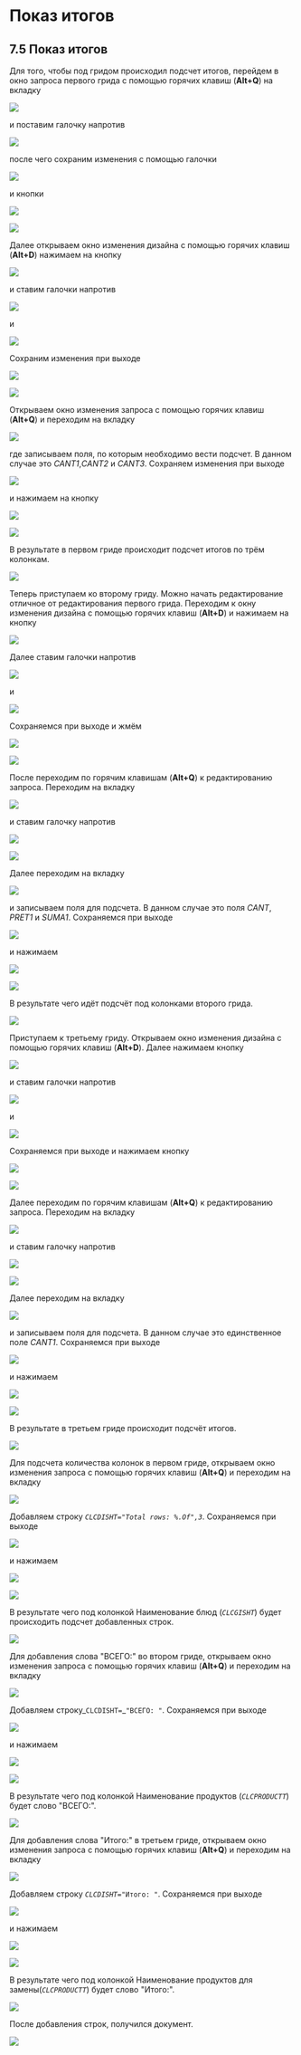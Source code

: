 # Показ итогов

##  **7.5 Показ итогов**

 Для того, чтобы под гридом происходил подсчет итогов, перейдем в окно запроса первого грида с помощью горячих клавиш \(**Alt+Q**\) на вкладку

![](../../../.gitbook/assets/sagi-properties-2%20%287%29.png)

 и поставим галочку напротив

![](../../../.gitbook/assets/pokaz-itogov.png)

 после чего сохраним изменения с помощью галочки

![](../../../.gitbook/assets/save-on-exit-2%20%286%29.png)

 и кнопки

![](../../../.gitbook/assets/ok4%20%281%29.png)

![](../../../.gitbook/assets/screenshot274.png)

 Далее открываем окно изменения дизайна с помощью горячих клавиш \(**Alt+D**\) нажимаем на кнопку

![](../../../.gitbook/assets/grid%20%281%29.png)

 и ставим галочки напротив

![](../../../.gitbook/assets/show-summary%20%284%29.png)

  и

![](../../../.gitbook/assets/save-props.png)

 Сохраним изменения при выходе 

![](../../../.gitbook/assets/save-on-exitok2%20%289%29.png)

![](../../../.gitbook/assets/screenshot275.png)

 Открываем окно изменения запроса с помощью горячих клавиш \(**Alt+Q**\) и переходим на вкладку

![](../../../.gitbook/assets/xtt-summary%20%283%29.png)

 где записываем поля, по которым необходимо вести подсчет. В данном случае это _CANT1_,_CANT2_ и _CANT3_. Сохраняем изменения при выходе

![](../../../.gitbook/assets/save-on-exit-2%20%281%29.png)

 и нажимаем на кнопку

![](../../../.gitbook/assets/ok4%20%285%29.png)

![](../../../.gitbook/assets/screenshot276.png)

 В результате в первом гриде происходит подсчет итогов по трём колонкам.

![](../../../.gitbook/assets/screenshot277.png)

 Теперь приступаем ко второму гриду. Можно начать редактирование отличное от редактирования первого грида. Переходим к окну изменения дизайна с помощью горячих клавиш \(**Alt+D**\) и нажимаем на кнопку

![](../../../.gitbook/assets/grid.png)

 Далее ставим галочки напротив

![](../../../.gitbook/assets/show-summary%20%282%29.png)

и

![](../../../.gitbook/assets/save-props%20%282%29.png)

 Сохраняемся при выходе и жмём

![](../../../.gitbook/assets/save-on-exitok2%20%285%29.png)

![](../../../.gitbook/assets/screenshot278.png)

 После переходим по горячим клавишам \(**Alt+Q**\) к редактированию запроса. Переходим на вкладку

![](../../../.gitbook/assets/sagi-properties-2%20%283%29.png)

 и ставим галочку напротив

![](../../../.gitbook/assets/pokaz-itogov%20%282%29.png)

![](../../../.gitbook/assets/screenshot279.png)

 Далее переходим на вкладку

![](../../../.gitbook/assets/xtt-summary%20%286%29.png)

 и записываем поля для подсчета. В данном случае это поля _CANT_, _PRET1_ и _SUMA1_. Сохраняемся при выходе 

![](../../../.gitbook/assets/save-on-exit-2%20%284%29.png)

 и нажимаем

![](../../../.gitbook/assets/ok4%20%284%29.png)

![](../../../.gitbook/assets/screenshot280.png)

 В результате чего идёт подсчёт под колонками второго грида.

![](../../../.gitbook/assets/screenshot282.png)

 Приступаем к третьему гриду. Открываем окно изменения дизайна с помощью горячих клавиш \(**Alt+D**\). Далее нажимаем кнопку

![](../../../.gitbook/assets/grid%20%285%29.png)

 и ставим галочки напротив

![](../../../.gitbook/assets/save-props%20%281%29.png)

 и

![](../../../.gitbook/assets/show-summary%20%283%29.png)

 Сохраняемся при выходе и нажимаем кнопку

![](../../../.gitbook/assets/save-on-exitok2%20%283%29.png)

![](../../../.gitbook/assets/screenshot283.png)

 Далее переходим по горячим клавишам \(**Alt+Q**\) к редактированию запроса. Переходим на вкладку

![](../../../.gitbook/assets/sagi-properties-2%20%281%29.png)

 и ставим галочку напротив

![](../../../.gitbook/assets/pokaz-itogov%20%281%29.png)

![](../../../.gitbook/assets/screenshot284.png)

 Далее переходим на вкладку

![](../../../.gitbook/assets/xtt-summary%20%282%29.png)

 и записываем поля для подсчета. В данном случае это единственное поле _CANT1_. Сохраняемся при выходе

![](../../../.gitbook/assets/save-on-exit-2.png)

 и нажимаем

![](../../../.gitbook/assets/ok4%20%282%29.png)

![](../../../.gitbook/assets/screenshot285.png)

 В результате в третьем гриде происходит подсчёт итогов.

![](../../../.gitbook/assets/screenshot286.png)

 Для подсчета количества колонок в первом гриде, открываем окно изменения запроса с помощью горячих клавиш \(**Alt+Q**\) и переходим на вкладку

![](../../../.gitbook/assets/xtt-summary.png)

 Добавляем строку _`CLCDISHT="Total rows: %.Of",3`_. Сохраняемся при выходе

![](../../../.gitbook/assets/save-on-exit-2%20%283%29.png)

 и нажимаем

![](../../../.gitbook/assets/ok4.png)

![](../../../.gitbook/assets/screenshot287.png)

 В результате чего под колонкой Наименование блюд \(_`CLCGISHT`_\) будет происходить подсчет добавленных строк.

![](../../../.gitbook/assets/screenshot288.png)

 Для добавления слова "ВСЕГО:" во втором гриде, открываем окно изменения запроса с помощью горячих клавиш \(**Alt+Q**\) и переходим на вкладку

![](../../../.gitbook/assets/xtt-summary%20%285%29.png)

 Добавляем строку_`CLCDISHT=`_`"ВСЕГО: "`. Сохраняемся при выходе

![](../../../.gitbook/assets/save-on-exit-2%20%282%29.png)

 и нажимаем

![](../../../.gitbook/assets/ok4%20%283%29.png)

![](../../../.gitbook/assets/screenshot289.png)

 В результате чего под колонкой Наименование продуктов \(_`CLCPRODUCTT`_\) будет слово "ВСЕГО:".

![](../../../.gitbook/assets/screenshot290.png)

 Для добавления слова "Итого:" в третьем гриде, открываем окно изменения запроса с помощью горячих клавиш \(**Alt+Q**\) и переходим на вкладку

![](../../../.gitbook/assets/xtt-summary%20%281%29.png)

 Добавляем строку _`CLCDISHT=`_`"Итого: "`. Сохраняемся при выходе

![](../../../.gitbook/assets/save-on-exit-2%20%285%29.png)

 и нажимаем

![](../../../.gitbook/assets/ok4%20%286%29.png)

![](../../../.gitbook/assets/screenshot291.png)

 В результате чего под колонкой Наименование продуктов для замены\(_`CLCPRODUCTT`_\) будет слово "Итого:".

![](../../../.gitbook/assets/screenshot292.png)

После добавления строк, получился документ.

![](../../../.gitbook/assets/screenshot293.png)

